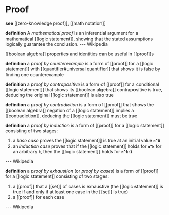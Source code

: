# Proof

**see** [[zero-knowledge proof]], [[math notation]]

**definition** A _mathematical proof_ is an inferential argument for a mathematical [[logic statement]], showing that the stated assumptions logically guarantee the conclusion. --- Wikipedia

[[boolean algebra]] properties and identities can be useful in [[proof]]s

**definition** a _proof by counterexample_ is a form of [[proof]] for a [[logic statement]] with [[quantifier#universal quantifier]] that shows it is false by finding one counterexample

**definition** a _proof by contrapositive_ is a form of [[proof]] for a conditional [[logic statement]] that shows its [[boolean algebra]] contrapositive is true, deducing the original [[logic statement]] is also true

**definition** a _proof by contradiction_ is a form of [[proof]] that shows the [[boolean algebra]] negation of a [[logic statement]] implies a [[contradiction]], deducing the [[logic statement]] must be true

**definition** a _proof by induction_ is a form of [[proof]] for a [[logic statement]] consisting of two stages:

1.  a _base case_ proves the [[logic statement]] is true at an initial value **`n^0`**
2.  an _induction case_ proves that if the [[logic statement]] holds for **`n^k`** for an arbitrary **`k`**, then the [[logic statement]] holds for **`n^k:1`**

--- Wikipedia

**definition** a _proof by exhaustion_ (or _proof by cases_) is a form of [[proof]] for a [[logic statement]] consisting of two stages:

1.  a [[proof]] that a [[set]] of cases is exhaustive (the [[logic statement]] is true if and only if at least one case in the [[set]] is true)
2.  a [[proof]] for each case

--- Wikipedia

